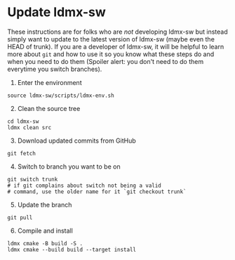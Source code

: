 # Update ldmx-sw
These instructions are for folks who are _not_ developing ldmx-sw but instead simply want
to update to the latest version of ldmx-sw (maybe even the HEAD of trunk). If you are
a developer of ldmx-sw, it will be helpful to learn more about `git` and how to use
it so you know what these steps do and when you need to do them (Spoiler alert:
you don't need to do them everytime you switch branches).

1. Enter the environment
```
source ldmx-sw/scripts/ldmx-env.sh
```
2. Clean the source tree
```
cd ldmx-sw
ldmx clean src
```
3. Download updated commits from GitHub
```
git fetch
```
4. Switch to branch you want to be on
```
git switch trunk
# if git complains about switch not being a valid
# command, use the older name for it `git checkout trunk`
```
5. Update the branch
```
git pull
```
6. Compile and install
```
ldmx cmake -B build -S .
ldmx cmake --build build --target install
```
